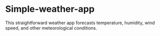 # Simple-weather-app
This straightforward weather app forecasts temperature, humidity, wind speed, and other meteorological conditions.
